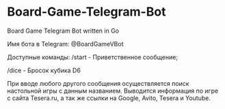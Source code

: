 # Board-Game-Telegram-Bot
Board Game Telegram Bot written in Go

Имя бота в Telegram: @BoardGameVBot

Доступные команды:
/start - Приветственное сообщение;

/dice - Бросок кубика D6

При вводе любого другого сообщения осуществляется поиск настольной игры с данным названием.
Выводится информация по игре с сайта Tesera.ru, а так же ссылки на Google, Avito, Tesera и Youtube.
